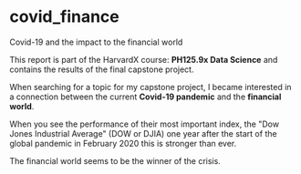 # covid_finance
Covid-19 and the impact to the financial world

This report is part of the HarvardX course: **PH125.9x Data Science** and contains the results of the final capstone project.  

When searching for a topic for my capstone project, I became interested in a connection between the 
current **Covid-19 pandemic** and the **financial world**. 

When you see the performance of their most important index, the "Dow Jones Industrial Average" (DOW or DJIA) 
one year after the start of the global pandemic in February 2020 this is stronger than ever. 

The financial world seems to be the winner of the crisis. 
